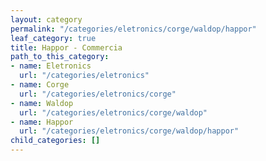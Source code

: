 ```yaml
---
layout: category
permalink: "/categories/eletronics/corge/waldop/happor"
leaf_category: true
title: Happor - Commercia
path_to_this_category:
- name: Eletronics
  url: "/categories/eletronics"
- name: Corge
  url: "/categories/eletronics/corge"
- name: Waldop
  url: "/categories/eletronics/corge/waldop"
- name: Happor
  url: "/categories/eletronics/corge/waldop/happor"
child_categories: []
---
```

